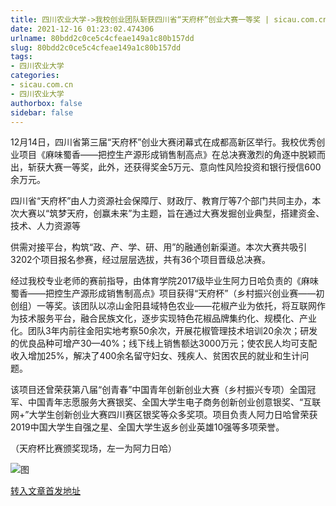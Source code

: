 ```yaml
---
title: 四川农业大学->我校创业团队斩获四川省“天府杯”创业大赛一等奖 | sicau.com.cn
date: 2021-12-16 01:23:02.474306
urlname: 80bdd2c0ce5c4cfeae149a1c80b157dd
slug: 80bdd2c0ce5c4cfeae149a1c80b157dd
tags: 
- 四川农业大学
categories:
- sicau.com.cn
- 四川农业大学
authorbox: false
sidebar: false
---
```

12月14日，四川省第三届“天府杯”创业大赛闭幕式在成都高新区举行。我校优秀创业项目《麻味蜀香——把控生产源形成销售制高点》在总决赛激烈的角逐中脱颖而出，斩获大赛一等奖，此外，还获得奖金5万元、意向性风险投资和银行授信600余万元。

四川省“天府杯”由人力资源社会保障厅、财政厅、教育厅等7个部门共同主办，本次大赛以“筑梦天府，创赢未来”为主题，旨在通过大赛发掘创业典型，搭建资金、技术、人力资源等
<!--more-->
供需对接平台，构筑“政、产、学、研、用”的融通创新渠道。本次大赛共吸引3202个项目报名参赛，经过层层选拔，共有36个项目晋级总决赛。

经过我校专业老师的赛前指导，由体育学院2017级毕业生阿力日哈负责的《麻味蜀香——把控生产源形成销售制高点》项目获得“天府杯”（乡村振兴创业赛——初创组）一等奖。该团队以凉山金阳县域特色农业——花椒产业为依托，将互联网作为技术服务平台，融合民族文化，逐步实现特色花椒品牌集约化、规模化、产业化。团队3年内前往金阳实地考察50余次，开展花椒管理技术培训20余次；研发的优良品种可增产30—40%；线下线上销售额达3000万元；使农民人均可支配收入增加25%，解决了400余名留守妇女、残疾人、贫困农民的就业和生计问题。

该项目还曾荣获第八届“创青春”中国青年创新创业大赛（乡村振兴专项）全国冠军、中国青年志愿服务大赛银奖、全国大学生电子商务创新创业创意银奖、“互联网+”大学生创新创业大赛四川赛区银奖等众多奖项。项目负责人阿力日哈曾荣获2019中国大学生自强之星、全国大学生返乡创业英雄10强等多项荣誉。

（天府杯比赛颁奖现场，左一为阿力日哈）

![图](https://news.sicau.edu.cn/__local/0/11/33/76C132C770930FA8F1A24C1ED7F_076C050F_1C248.jpg)

[转入文章首发地址](https://news.sicau.edu.cn/info/1078/66080.htm)